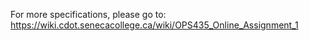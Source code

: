 For more specifications, please go to:  
https://wiki.cdot.senecacollege.ca/wiki/OPS435_Online_Assignment_1
